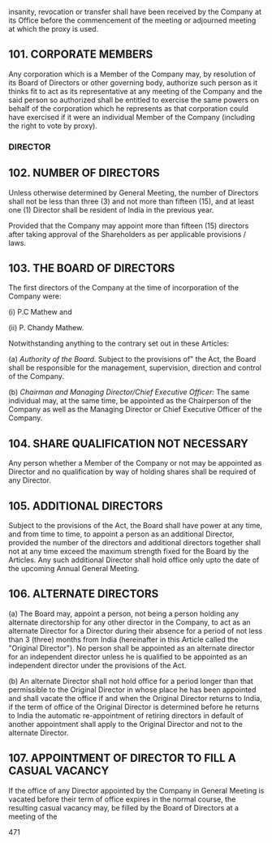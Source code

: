 insanity, revocation or transfer shall have been received by the Company at its Office before the commencement of the meeting or adjourned meeting at which the proxy is used.

## 101. CORPORATE MEMBERS

Any corporation which is a Member of the Company may, by resolution of its Board of Directors or other governing body, authorize such person as it thinks fit to act as its representative at any meeting of the Company and the said person so authorized shall be entitled to exercise the same powers on behalf of the corporation which he represents as that corporation could have exercised if it were an individual Member of the Company (including the right to vote by proxy).

### DIRECTOR

## 102. NUMBER OF DIRECTORS

Unless otherwise determined by General Meeting, the number of Directors shall not be less than three (3) and not more than fifteen (15), and at least one (1) Director shall be resident of India in the previous year.

Provided that the Company may appoint more than fifteen (15) directors after taking approval of the Shareholders as per applicable provisions / laws.

## 103. THE BOARD OF DIRECTORS

The first directors of the Company at the time of incorporation of the Company were:

(i) P.C Mathew and

(ii) P. Chandy Mathew.

Notwithstanding anything to the contrary set out in these Articles:

(a) *Authority of the Board.* Subject to the provisions of" the Act, the Board shall be responsible for the management, supervision, direction and control of the Company.

(b) *Chairman and Managing Director/Chief Executive Officer:* The same individual may, at the same time, be appointed as the Chairperson of the Company as well as the Managing Director or Chief Executive Officer of the Company.

## 104. SHARE QUALIFICATION NOT NECESSARY

Any person whether a Member of the Company or not may be appointed as Director and no qualification by way of holding shares shall be required of any Director.

## 105. ADDITIONAL DIRECTORS

Subject to the provisions of the Act, the Board shall have power at any time, and from time to time, to appoint a person as an additional Director, provided the number of the directors and additional directors together shall not at any time exceed the maximum strength fixed for the Board by the Articles. Any such additional Director shall hold office only upto the date of the upcoming Annual General Meeting.

## 106. ALTERNATE DIRECTORS

(a) The Board may, appoint a person, not being a person holding any alternate directorship for any other director in the Company, to act as an alternate Director for a Director during their absence for a period of not less than 3 (three) months from India (hereinafter in this Article called the "Original Director"). No person shall be appointed as an alternate director for an independent director unless he is qualified to be appointed as an independent director under the provisions of the Act.

(b) An alternate Director shall not hold office for a period longer than that permissible to the Original Director in whose place he has been appointed and shall vacate the office if and when the Original Director returns to India, if the term of office of the Original Director is determined before he returns to India the automatic re-appointment of retiring directors in default of another appointment shall apply to the Original Director and not to the alternate Director.

## 107. APPOINTMENT OF DIRECTOR TO FILL A CASUAL VACANCY

If the office of any Director appointed by the Company in General Meeting is vacated before their term of office expires in the normal course, the resulting casual vacancy may, be filled by the Board of Directors at a meeting of the

471